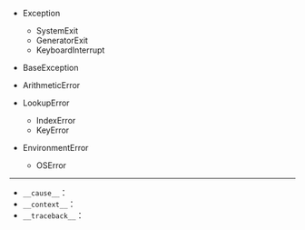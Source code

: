 

- Exception
    - SystemExit
    - GeneratorExit
    - KeyboardInterrupt

- BaseException


- ArithmeticError

- LookupError
    - IndexError
    - KeyError

- EnvironmentError
    - OSError

---

- `__cause__`：
- `__context__`：
- `__traceback__`：